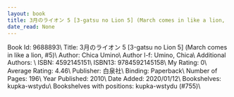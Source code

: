 ```yaml
---
layout: book
title: 3月のライオン 5 [3-gatsu no Lion 5] (March comes in like a lion,  no. 5)
date_read: None
---
```


Book Id: 9688893\ 
Title: 3月のライオン 5 [3-gatsu no Lion 5] (March comes in like a lion, #5)\ 
Author: Chica Umino\ 
Author l-f: Umino, Chica\ 
Additional Authors: \ 
ISBN: 4592145151\ 
ISBN13: 9784592145158\ 
My Rating: 0\ 
Average Rating: 4.46\ 
Publisher: 白泉社\ 
Binding: Paperback\ 
Number of Pages: 196\ 
Year Published: 2010\ 
Date Added: 2020/01/12\ 
Bookshelves: kupka-wstydu\ 
Bookshelves with positions: kupka-wstydu (#755)\ 


